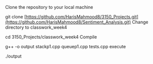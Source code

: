Clone the repository to your local machine

  git clone [https://github.com/HarisMahmood8/3150_Projects.git](https://github.com/HarisMahmood8/Sentiment_Analysis.git)
Change directory to classwork_week4

  cd 3150_Projects/classwork_week4
Compile

  g++ -o output stackp1.cpp queuep1.cpp tests.cpp
execute

  ./output

